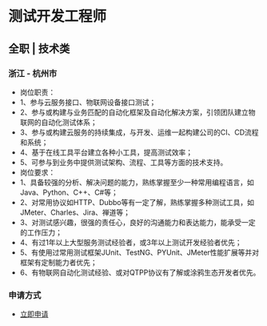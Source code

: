 
# 测试开发工程师
## 全职  |  技术类
### 浙江 - 杭州市

- 岗位职责：
- 1、参与云服务接口、物联网设备接口测试；
- 2、参与或构建与业务匹配的自动化框架及自动化解决方案，引领团队建立物联网的自动化测试体系；
- 3、参与或构建云服务的持续集成，与开发、运维一起构建公司的CI、CD流程和系统；
- 4、基于在线工具平台建立各种小工具，提高测试效率；
- 5、可参与到业务中提供测试架构、流程、工具等方面的技术支持。
- 岗位要求：
- 1、具备较强的分析、解决问题的能力，熟练掌握至少一种常用编程语言，如Java、Python、C++、C#等；
- 2、对常用协议如HTTP、Dubbo等有一定了解，熟练掌握多种测试工具，如JMeter、Charles、Jira、禅道等；
- 3、对测试感兴趣，很强的责任心，良好的沟通能力和表达能力，能承受一定的工作压力；
- 4、有过1年以上大型服务测试经验者，或3年以上测试开发经验者优先；
- 5、有使用过常用测试框架JUnit、TestNG、PYUnit、JMeter性能扩展等并对框架有定制能力者优先；
- 6、有物联网自动化测试经验、或对QTPP协议有了解或涂鸦生态开发者优先。
### 申请方式
- <a href="mailto:hr@tuya.com?subject=求职简历-测试开发工程师-来自GitHub">立即申请</a>